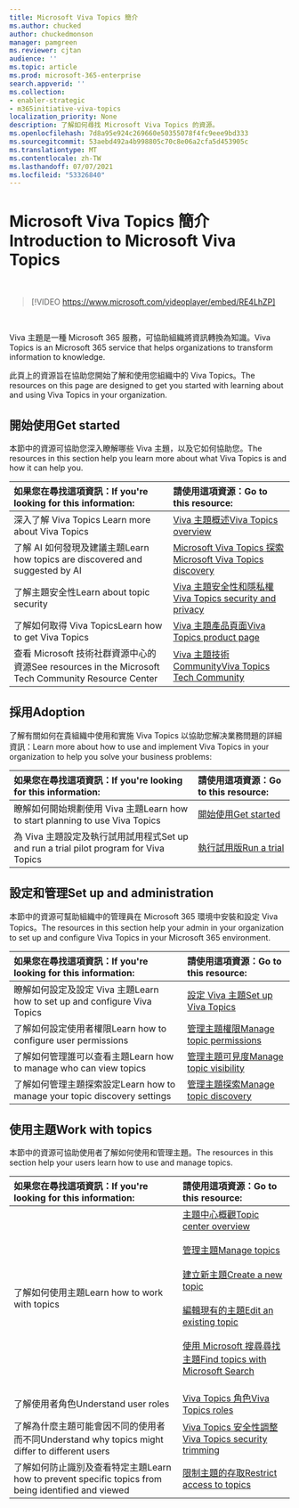 ```yaml
---
title: Microsoft Viva Topics 簡介
ms.author: chucked
author: chuckedmonson
manager: pamgreen
ms.reviewer: cjtan
audience: ''
ms.topic: article
ms.prod: microsoft-365-enterprise
search.appverid: ''
ms.collection:
- enabler-strategic
- m365initiative-viva-topics
localization_priority: None
description: 了解如何尋找 Microsoft Viva Topics 的資源。
ms.openlocfilehash: 7d8a95e924c269660e50355078f4fc9eee9bd333
ms.sourcegitcommit: 53aebd492a4b998805c70c8e06a2cfa5d453905c
ms.translationtype: MT
ms.contentlocale: zh-TW
ms.lasthandoff: 07/07/2021
ms.locfileid: "53326840"
---
```

# <a name="introduction-to-microsoft-viva-topics"></a><span data-ttu-id="808c2-103">Microsoft Viva Topics 簡介</span><span class="sxs-lookup"><span data-stu-id="808c2-103">Introduction to Microsoft Viva Topics</span></span>

</br>

> [!VIDEO https://www.microsoft.com/videoplayer/embed/RE4LhZP]  

</br>


<span data-ttu-id="808c2-104">Viva 主題是一種 Microsoft 365 服務，可協助組織將資訊轉換為知識。</span><span class="sxs-lookup"><span data-stu-id="808c2-104">Viva Topics is an Microsoft 365 service that helps organizations to transform information to knowledge.</span></span>

<span data-ttu-id="808c2-105">此頁上的資源旨在協助您開始了解和使用您組織中的 Viva Topics。</span><span class="sxs-lookup"><span data-stu-id="808c2-105">The resources on this page are designed to get you started with learning about and using Viva Topics in your organization.</span></span>

## <a name="get-started"></a><span data-ttu-id="808c2-106">開始使用</span><span class="sxs-lookup"><span data-stu-id="808c2-106">Get started</span></span>

<span data-ttu-id="808c2-107">本節中的資源可協助您深入瞭解哪些 Viva 主題，以及它如何協助您。</span><span class="sxs-lookup"><span data-stu-id="808c2-107">The resources in this section help you learn more about what Viva Topics is and how it can help you.</span></span>

| <span data-ttu-id="808c2-108">如果您在尋找這項資訊：</span><span class="sxs-lookup"><span data-stu-id="808c2-108">If you're looking for this information:</span></span> | <span data-ttu-id="808c2-109">請使用這項資源：</span><span class="sxs-lookup"><span data-stu-id="808c2-109">Go to this resource:</span></span> |
|:-----|:-----|
|<span data-ttu-id="808c2-110">深入了解 Viva Topics </span><span class="sxs-lookup"><span data-stu-id="808c2-110">Learn more about Viva Topics</span></span>|[<span data-ttu-id="808c2-111">Viva 主題概述</span><span class="sxs-lookup"><span data-stu-id="808c2-111">Viva Topics overview</span></span>](topic-experiences-overview.md)|
|<span data-ttu-id="808c2-112">了解 AI 如何發現及建議主題</span><span class="sxs-lookup"><span data-stu-id="808c2-112">Learn how topics are discovered and suggested by AI</span></span>|[<span data-ttu-id="808c2-113">Microsoft Viva Topics 探索</span><span class="sxs-lookup"><span data-stu-id="808c2-113">Microsoft Viva Topics discovery</span></span>](topic-experiences-discovery.md)|
|<span data-ttu-id="808c2-114">了解主題安全性</span><span class="sxs-lookup"><span data-stu-id="808c2-114">Learn about topic security</span></span>|[<span data-ttu-id="808c2-115">Viva 主題安全性和隱私權</span><span class="sxs-lookup"><span data-stu-id="808c2-115">Viva Topics security and privacy</span></span>](topic-experiences-security-privacy.md)|
|<span data-ttu-id="808c2-116">了解如何取得 Viva Topics</span><span class="sxs-lookup"><span data-stu-id="808c2-116">Learn how to get Viva Topics</span></span>|[<span data-ttu-id="808c2-117">Viva 主題產品頁面</span><span class="sxs-lookup"><span data-stu-id="808c2-117">Viva Topics product page</span></span>](https://www.microsoft.com/microsoft-viva/topics?activetab=pivot%3aoverviewtab)|
|<span data-ttu-id="808c2-118">查看 Microsoft 技術社群資源中心的資源</span><span class="sxs-lookup"><span data-stu-id="808c2-118">See resources in the Microsoft Tech Community Resource Center</span></span>|[<span data-ttu-id="808c2-119">Viva 主題技術 Community</span><span class="sxs-lookup"><span data-stu-id="808c2-119">Viva Topics Tech Community</span></span>](https://resources.techcommunity.microsoft.com/viva-topics/)|



## <a name="adoption"></a><span data-ttu-id="808c2-120">採用</span><span class="sxs-lookup"><span data-stu-id="808c2-120">Adoption</span></span>

<span data-ttu-id="808c2-121">了解有關如何在貴組織中使用和實施 Viva Topics 以協助您解决業務問題的詳細資訊：</span><span class="sxs-lookup"><span data-stu-id="808c2-121">Learn more about how to use and implement Viva Topics in your organization to help you solve your business problems:</span></span> 

| <span data-ttu-id="808c2-122">如果您在尋找這項資訊：</span><span class="sxs-lookup"><span data-stu-id="808c2-122">If you're looking for this information:</span></span> | <span data-ttu-id="808c2-123">請使用這項資源：</span><span class="sxs-lookup"><span data-stu-id="808c2-123">Go to this resource:</span></span> |
|:-----|:-----|
|<span data-ttu-id="808c2-124">瞭解如何開始規劃使用 Viva 主題</span><span class="sxs-lookup"><span data-stu-id="808c2-124">Learn how to start planning to use Viva Topics</span></span> |[<span data-ttu-id="808c2-125">開始使用</span><span class="sxs-lookup"><span data-stu-id="808c2-125">Get started</span></span>](topics-adoption-getstarted.md)|  
|<span data-ttu-id="808c2-126">為 Viva 主題設定及執行試用試用程式</span><span class="sxs-lookup"><span data-stu-id="808c2-126">Set up and run a trial pilot program for Viva Topics</span></span> |[<span data-ttu-id="808c2-127">執行試用版</span><span class="sxs-lookup"><span data-stu-id="808c2-127">Run a trial</span></span>](trial-topics.md)|

## <a name="set-up-and-administration"></a><span data-ttu-id="808c2-128">設定和管理</span><span class="sxs-lookup"><span data-stu-id="808c2-128">Set up and administration</span></span>

<span data-ttu-id="808c2-129">本節中的資源可幫助組織中的管理員在 Microsoft 365 環境中安裝和設定 Viva Topics。</span><span class="sxs-lookup"><span data-stu-id="808c2-129">The resources in this section help your admin in your organization to set up and configure Viva Topics in your Microsoft 365 environment.</span></span>

| <span data-ttu-id="808c2-130">如果您在尋找這項資訊：</span><span class="sxs-lookup"><span data-stu-id="808c2-130">If you're looking for this information:</span></span> | <span data-ttu-id="808c2-131">請使用這項資源：</span><span class="sxs-lookup"><span data-stu-id="808c2-131">Go to this resource:</span></span> |
|:-----|:-----|
|<span data-ttu-id="808c2-132">瞭解如何設定及設定 Viva 主題</span><span class="sxs-lookup"><span data-stu-id="808c2-132">Learn how to set up and configure Viva Topics</span></span>|[<span data-ttu-id="808c2-133">設定 Viva 主題</span><span class="sxs-lookup"><span data-stu-id="808c2-133">Set up Viva Topics</span></span>](set-up-topic-experiences.md)|
|<span data-ttu-id="808c2-134">了解如何設定使用者權限</span><span class="sxs-lookup"><span data-stu-id="808c2-134">Learn how to configure user permissions</span></span>|[<span data-ttu-id="808c2-135">管理主題權限</span><span class="sxs-lookup"><span data-stu-id="808c2-135">Manage topic permissions</span></span>](topic-experiences-user-permissions.md)|
|<span data-ttu-id="808c2-136">了解如何管理誰可以查看主題</span><span class="sxs-lookup"><span data-stu-id="808c2-136">Learn how to manage who can view topics</span></span>|[<span data-ttu-id="808c2-137">管理主題可見度</span><span class="sxs-lookup"><span data-stu-id="808c2-137">Manage topic visibility</span></span>](topic-experiences-knowledge-rules.md)|
|<span data-ttu-id="808c2-138">了解如何管理主題探索設定</span><span class="sxs-lookup"><span data-stu-id="808c2-138">Learn how to manage your topic discovery settings</span></span>|[<span data-ttu-id="808c2-139">管理主題探索</span><span class="sxs-lookup"><span data-stu-id="808c2-139">Manage topic discovery</span></span>](topic-experiences-discovery.md)|

## <a name="work-with-topics"></a><span data-ttu-id="808c2-140">使用主題</span><span class="sxs-lookup"><span data-stu-id="808c2-140">Work with topics</span></span>

<span data-ttu-id="808c2-141">本節中的資源可協助使用者了解如何使用和管理主題。</span><span class="sxs-lookup"><span data-stu-id="808c2-141">The resources in this section help your users learn how to use and manage topics.</span></span>

| <span data-ttu-id="808c2-142">如果您在尋找這項資訊：</span><span class="sxs-lookup"><span data-stu-id="808c2-142">If you're looking for this information:</span></span> | <span data-ttu-id="808c2-143">請使用這項資源：</span><span class="sxs-lookup"><span data-stu-id="808c2-143">Go to this resource:</span></span> |
|:-----|:-----|
|<span data-ttu-id="808c2-144">了解如何使用主題</span><span class="sxs-lookup"><span data-stu-id="808c2-144">Learn how to work with topics</span></span>|[<span data-ttu-id="808c2-145">主題中心概觀</span><span class="sxs-lookup"><span data-stu-id="808c2-145">Topic center overview</span></span>](topic-center-overview.md)<br><br>[<span data-ttu-id="808c2-146">管理主題</span><span class="sxs-lookup"><span data-stu-id="808c2-146">Manage topics</span></span>](manage-topics.md)<br><br>[<span data-ttu-id="808c2-147">建立新主題</span><span class="sxs-lookup"><span data-stu-id="808c2-147">Create a new topic</span></span>](create-a-topic.md)<br><br>[<span data-ttu-id="808c2-148">編輯現有的主題</span><span class="sxs-lookup"><span data-stu-id="808c2-148">Edit an existing topic</span></span>](edit-a-topic.md)<br><br>[<span data-ttu-id="808c2-149">使用 Microsoft 搜尋尋找主題</span><span class="sxs-lookup"><span data-stu-id="808c2-149">Find topics with Microsoft Search</span></span>](search.md)<br><br>|
|<span data-ttu-id="808c2-150">了解使用者角色</span><span class="sxs-lookup"><span data-stu-id="808c2-150">Understand user roles</span></span>|[<span data-ttu-id="808c2-151">Viva Topics 角色</span><span class="sxs-lookup"><span data-stu-id="808c2-151">Viva Topics roles</span></span>](topic-experiences-roles.md)|
|<span data-ttu-id="808c2-152">了解為什麼主題可能會因不同的使用者而不同</span><span class="sxs-lookup"><span data-stu-id="808c2-152">Understand why topics might differ to different users</span></span>|[<span data-ttu-id="808c2-153">Viva Topics 安全性調整</span><span class="sxs-lookup"><span data-stu-id="808c2-153">Viva Topics security trimming</span></span>](topic-experiences-security-trimming.md)|
|<span data-ttu-id="808c2-154">了解如何防止識別及查看特定主題</span><span class="sxs-lookup"><span data-stu-id="808c2-154">Learn how to prevent specific topics from being identified and viewed</span></span>|[<span data-ttu-id="808c2-155">限制主題的存取</span><span class="sxs-lookup"><span data-stu-id="808c2-155">Restrict access to topics</span></span>](restrict-access-to-topics.md)|




